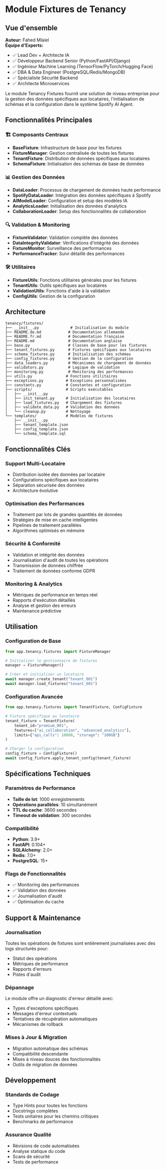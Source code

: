 # Module Fixtures de Tenancy

## Vue d'ensemble

**Auteur:** Fahed Mlaiel  
**Équipe d'Experts:**
- ✅ Lead Dev + Architecte IA
- ✅ Développeur Backend Senior (Python/FastAPI/Django)
- ✅ Ingénieur Machine Learning (TensorFlow/PyTorch/Hugging Face)
- ✅ DBA & Data Engineer (PostgreSQL/Redis/MongoDB)
- ✅ Spécialiste Sécurité Backend
- ✅ Architecte Microservices

Le module Tenancy Fixtures fournit une solution de niveau entreprise pour la gestion des données spécifiques aux locataires, l'initialisation de schémas et la configuration dans le système Spotify AI Agent.

## Fonctionnalités Principales

### 🏗️ Composants Centraux
- **BaseFixture**: Infrastructure de base pour les fixtures
- **FixtureManager**: Gestion centralisée de toutes les fixtures
- **TenantFixture**: Distribution de données spécifiques aux locataires
- **SchemaFixture**: Initialisation des schémas de base de données

### 📊 Gestion des Données
- **DataLoader**: Processus de chargement de données haute performance
- **SpotifyDataLoader**: Intégration des données spécifiques à Spotify
- **AIModelLoader**: Configuration et setup des modèles IA
- **AnalyticsLoader**: Initialisation des données d'analytics
- **CollaborationLoader**: Setup des fonctionnalités de collaboration

### 🔍 Validation & Monitoring
- **FixtureValidator**: Validation complète des données
- **DataIntegrityValidator**: Vérifications d'intégrité des données
- **FixtureMonitor**: Surveillance des performances
- **PerformanceTracker**: Suivi détaillé des performances

### 🛠️ Utilitaires
- **FixtureUtils**: Fonctions utilitaires générales pour les fixtures
- **TenantUtils**: Outils spécifiques aux locataires
- **ValidationUtils**: Fonctions d'aide à la validation
- **ConfigUtils**: Gestion de la configuration

## Architecture

```
tenancy/fixtures/
├── __init__.py              # Initialisation du module
├── README.de.md            # Documentation allemande
├── README.fr.md            # Documentation française
├── README.md               # Documentation anglaise
├── base.py                 # Classes de base pour les fixtures
├── tenant_fixtures.py      # Fixtures spécifiques aux locataires
├── schema_fixtures.py      # Initialisation des schémas
├── config_fixtures.py      # Gestion de la configuration
├── data_loaders.py         # Mécanismes de chargement de données
├── validators.py           # Logique de validation
├── monitoring.py           # Monitoring des performances
├── utils.py               # Fonctions utilitaires
├── exceptions.py          # Exceptions personnalisées
├── constants.py           # Constantes et configuration
├── scripts/               # Scripts exécutables
│   ├── __init__.py
│   ├── init_tenant.py     # Initialisation des locataires
│   ├── load_fixtures.py   # Chargement des fixtures
│   ├── validate_data.py   # Validation des données
│   └── cleanup.py         # Nettoyage
└── templates/             # Modèles de fixtures
    ├── __init__.py
    ├── tenant_template.json
    ├── config_template.json
    └── schema_template.sql
```

## Fonctionnalités Clés

### Support Multi-Locataire
- Distribution isolée des données par locataire
- Configurations spécifiques aux locataires
- Séparation sécurisée des données
- Architecture évolutive

### Optimisation des Performances
- Traitement par lots de grandes quantités de données
- Stratégies de mise en cache intelligentes
- Pipelines de traitement parallèles
- Algorithmes optimisés en mémoire

### Sécurité & Conformité
- Validation et intégrité des données
- Journalisation d'audit de toutes les opérations
- Transmission de données chiffrée
- Traitement de données conforme GDPR

### Monitoring & Analytics
- Métriques de performance en temps réel
- Rapports d'exécution détaillés
- Analyse et gestion des erreurs
- Maintenance prédictive

## Utilisation

### Configuration de Base
```python
from app.tenancy.fixtures import FixtureManager

# Initialiser le gestionnaire de fixtures
manager = FixtureManager()

# Créer et initialiser un locataire
await manager.create_tenant("tenant_001")
await manager.load_fixtures("tenant_001")
```

### Configuration Avancée
```python
from app.tenancy.fixtures import TenantFixture, ConfigFixture

# Fixture spécifique au locataire
tenant_fixture = TenantFixture(
    tenant_id="premium_001",
    features=["ai_collaboration", "advanced_analytics"],
    limits={"api_calls": 10000, "storage": "100GB"}
)

# Charger la configuration
config_fixture = ConfigFixture()
await config_fixture.apply_tenant_config(tenant_fixture)
```

## Spécifications Techniques

### Paramètres de Performance
- **Taille de lot**: 1000 enregistrements
- **Opérations parallèles**: 10 simultanément
- **TTL du cache**: 3600 secondes
- **Timeout de validation**: 300 secondes

### Compatibilité
- **Python**: 3.9+
- **FastAPI**: 0.104+
- **SQLAlchemy**: 2.0+
- **Redis**: 7.0+
- **PostgreSQL**: 15+

### Flags de Fonctionnalités
- ✅ Monitoring des performances
- ✅ Validation des données
- ✅ Journalisation d'audit
- ✅ Optimisation du cache

## Support & Maintenance

### Journalisation
Toutes les opérations de fixtures sont entièrement journalisées avec des logs structurés pour:
- Statut des opérations
- Métriques de performance
- Rapports d'erreurs
- Pistes d'audit

### Dépannage
Le module offre un diagnostic d'erreur détaillé avec:
- Types d'exceptions spécifiques
- Messages d'erreur contextuels
- Tentatives de récupération automatiques
- Mécanismes de rollback

### Mises à Jour & Migration
- Migration automatique des schémas
- Compatibilité descendante
- Mises à niveau douces des fonctionnalités
- Outils de migration de données

## Développement

### Standards de Codage
- Type Hints pour toutes les fonctions
- Docstrings complètes
- Tests unitaires pour les chemins critiques
- Benchmarks de performance

### Assurance Qualité
- Révisions de code automatisées
- Analyse statique du code
- Scans de sécurité
- Tests de performance
